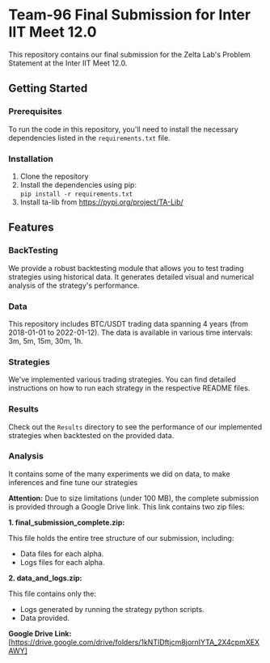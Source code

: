 <!-- This is the Final Submission of Team-96 Inter IIT Meet 12.0 for the Zelta Lab's Problem Statement

## Installation

To run any of the code on your system, dependencies can be installed from `requirements.txt`

## BackTesting

Has the code to backtest logs generated by a strategy, and provide detailed visual and numerical analysis

## data

Contains BTC/USDT data for 4 years from 2018-01-01 to 2022-01-12 at the tick size of 3m, 5m, 15m, 30m, 1h

## Strategies

contains various strategies implemented with running instructions given in each README of that strategy

## Results

contains the backtesting result on implemented strategy -->


# Team-96 Final Submission for Inter IIT Meet 12.0

This repository contains our final submission for the Zelta Lab's Problem Statement at the Inter IIT Meet 12.0.

## Getting Started

### Prerequisites

To run the code in this repository, you'll need to install the necessary dependencies listed in the `requirements.txt` file.

### Installation

1. Clone the repository
2. Install the dependencies using pip:              
      ```pip install -r requirements.txt```
3. Install ta-lib from https://pypi.org/project/TA-Lib/

## Features

### BackTesting

We provide a robust backtesting module that allows you to test trading strategies using historical data. It generates detailed visual and numerical analysis of the strategy's performance.

### Data

This repository includes BTC/USDT trading data spanning 4 years (from 2018-01-01 to 2022-01-12). The data is available in various time intervals: 3m, 5m, 15m, 30m, 1h.

### Strategies

We've implemented various trading strategies. You can find detailed instructions on how to run each strategy in the respective README files.

### Results

Check out the `Results` directory to see the performance of our implemented strategies when backtested on the provided data.

### Analysis

It contains some of the many experiments we did on data, to make inferences and fine tune our strategies

**Attention:** Due to size limitations (under 100 MB), the complete submission is provided through a Google Drive link. This link contains two zip files:

**1. final_submission_complete.zip:**

This file holds the entire tree structure of our submission, including:

* Data files for each alpha.
* Logs files for each alpha.

**2. data_and_logs.zip:**

This file contains only the:

* Logs generated by running the strategy python scripts.
* Data provided.

**Google Drive Link:** [https://drive.google.com/drive/folders/1kNTIDftjcm8jornIYTA_2X4cpmXEXAWY]
